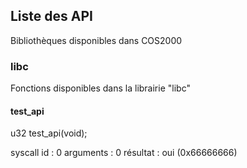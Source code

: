 ## Liste des API 

Bibliothèques disponibles dans COS2000

###  libc 

Fonctions disponibles dans la librairie "libc"

#### test_api

u32 test_api(void);

syscall id : 0
arguments : 0
résultat : oui (0x66666666)
